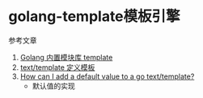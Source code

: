 # golang-template模板引擎

参考文章

1. [Golang 内置模块库 template](https://www.jianshu.com/p/8b580a3b6a76)
2. [text/template 定义模板](https://m.php.cn/manual/view/35314.html)
3. [How can I add a default value to a go text/template?](https://stackoverflow.com/questions/44532017/how-can-i-add-a-default-value-to-a-go-text-template)
    - 默认值的实现
